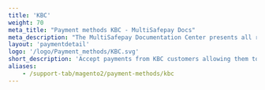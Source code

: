 ```yaml
---
title: 'KBC'
weight: 70
meta_title: "Payment methods KBC - MultiSafepay Docs"
meta_description: "The MultiSafepay Documentation Center presents all relevant information about our Plugins and API. You can also find support pages for Payment Methods, Tools and General Questions as well as the contact details of our Support and Integration Teams."
layout: 'paymentdetail'
logo: '/logo/Payment_methods/KBC.svg' 
short_description: 'Accept payments from KBC customers allowing them to pay using their KBC bank account.'
aliases:
    - /support-tab/magento2/payment-methods/kbc
---
```

